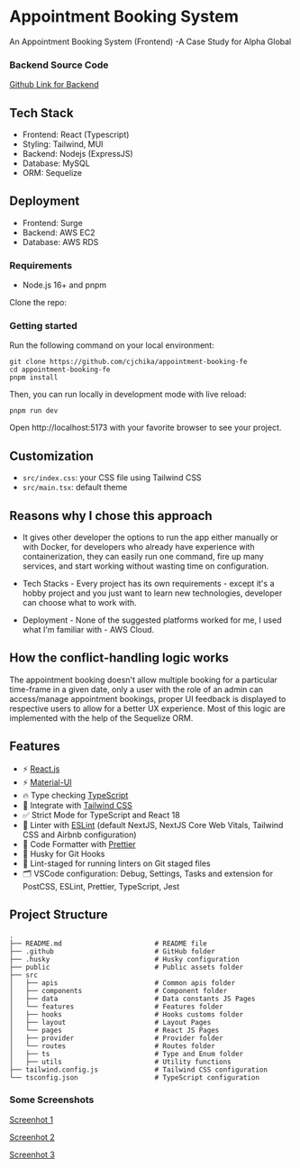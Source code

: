 # Appointment Booking System

An Appointment Booking System (Frontend) -A  Case Study for Alpha Global

### Backend Source Code
[Github Link for Backend](https://github.com/cjchika/appointment-booking-be)

## Tech Stack
- Frontend: React (Typescript)
- Styling: Tailwind, MUI
- Backend: Nodejs (ExpressJS)
- Database: MySQL
- ORM: Sequelize

## Deployment
- Frontend: Surge
- Backend: AWS EC2
- Database: AWS RDS

### Requirements
- Node.js 16+ and pnpm

Clone the repo:
### Getting started

Run the following command on your local environment:

```shell
git clone https://github.com/cjchika/appointment-booking-fe
cd appointment-booking-fe
pnpm install
```

Then, you can run locally in development mode with live reload:

```shell
pnpm run dev
```

Open http://localhost:5173 with your favorite browser to see your project.


## Customization

- `src/index.css`: your CSS file using Tailwind CSS
- `src/main.tsx`: default theme

## Reasons why I chose this approach
- It gives other developer the options to run the app either manually or with Docker, for developers who already have experience with containerization, they can easily run one command, fire up many services, and start working without wasting time on configuration.

- Tech Stacks - Every project has its own requirements - except it's a hobby project and you just want to learn new technologies, developer can choose what to work with.

- Deployment - None of the suggested platforms worked for me, I used what I'm familiar with - AWS Cloud.

## How the conflict-handling logic works
The appointment booking doesn't allow multiple booking for a particular time-frame in a given date, only a user with the role of an admin can access/manage appointment bookings, proper UI feedback is displayed to respective users to allow for a better UX experience. Most of this logic are implemented with the help of the Sequelize ORM.


## Features

- ⚡ [React.js](https://react.dev/)
- ⚡ [Material-UI](https://mui.com/)
- 🔥 Type checking [TypeScript](https://www.typescriptlang.org)
- 💎 Integrate with [Tailwind CSS](https://tailwindcss.com)
- ✅ Strict Mode for TypeScript and React 18
- 📏 Linter with [ESLint](https://eslint.org) (default NextJS, NextJS Core Web Vitals, Tailwind CSS and Airbnb configuration)
- 💖 Code Formatter with [Prettier](https://prettier.io)
- 🦊 Husky for Git Hooks
- 🚫 Lint-staged for running linters on Git staged files
- 🗂 VSCode configuration: Debug, Settings, Tasks and extension for PostCSS, ESLint, Prettier, TypeScript, Jest


## Project Structure

```shell
.
├── README.md                       # README file
├── .github                         # GitHub folder
├── .husky                          # Husky configuration
├── public                          # Public assets folder
├── src
│   ├── apis                        # Common apis folder
│   ├── components                  # Component folder
│   ├── data                        # Data constants JS Pages
│   └── features                    # Features folder
│   ├── hooks                       # Hooks customs folder
│   ├── layout                      # Layout Pages
│   └── pages                       # React JS Pages
│   ├── provider                    # Provider folder
│   └── routes                      # Routes folder
│   ├── ts                          # Type and Enum folder
│   ├── utils                       # Utility functions
├── tailwind.config.js              # Tailwind CSS configuration
└── tsconfig.json                   # TypeScript configuration
```

### Some Screenshots
[Screenhot 1](https://github.com/cjchika/appointment-booking-fe/blob/main/src/assets/screenshots/SC1.png)

[Screenhot 2](https://github.com/cjchika/appointment-booking-fe/blob/main/src/assets/screenshots/SC2.png)

[Screenhot 3](https://github.com/cjchika/appointment-booking-fe/blob/main/src/assets/screenshots/SC3.png)





